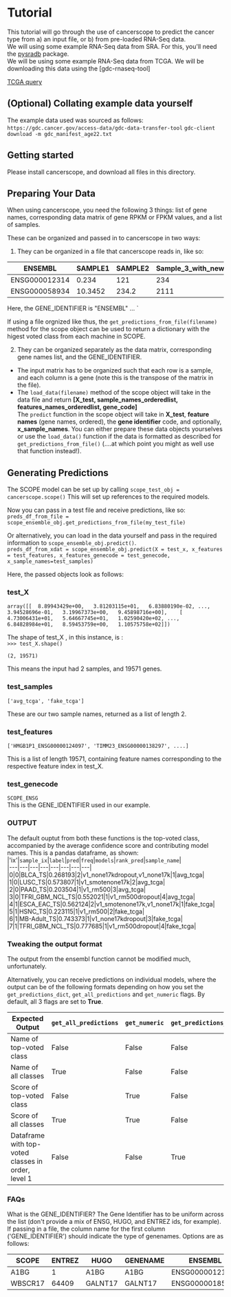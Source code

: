 # Tutorial

This tutorial will go through the use of cancerscope to predict the cancer type from a) an input file, or b) from pre-loaded RNA-Seq data.  
We will using some example RNA-Seq data from SRA. For this, you'll need the [pysradb](https://pypi.org/project/pysradb/) package.  
We will be using some example RNA-Seq data from TCGA. We will be downloading this data using the [gdc-rnaseq-tool]

[TCGA query](https://portal.gdc.cancer.gov/repository?facetTab=files&filters=%7B%22op%22%3A%22and%22%2C%22content%22%3A%5B%7B%22op%22%3A%22%3E%3D%22%2C%22content%22%3A%7B%22field%22%3A%22cases.diagnoses.age_at_diagnosis%22%2C%22value%22%3A%5B6574%5D%7D%7D%2C%7B%22op%22%3A%22%3C%3D%22%2C%22content%22%3A%7B%22field%22%3A%22cases.diagnoses.age_at_diagnosis%22%2C%22value%22%3A%5B7304%5D%7D%7D%2C%7B%22op%22%3A%22in%22%2C%22content%22%3A%7B%22field%22%3A%22cases.project.project_id%22%2C%22value%22%3A%5B%22TCGA-HNSC%22%2C%22TCGA-LGG%22%2C%22TCGA-LIHC%22%2C%22TCGA-PCPG%22%2C%22TCGA-SKCM%22%2C%22TCGA-TGCT%22%2C%22TCGA-THCA%22%5D%7D%7D%2C%7B%22op%22%3A%22in%22%2C%22content%22%3A%7B%22field%22%3A%22files.access%22%2C%22value%22%3A%5B%22open%22%5D%7D%7D%2C%7B%22op%22%3A%22in%22%2C%22content%22%3A%7B%22field%22%3A%22files.analysis.workflow_type%22%2C%22value%22%3A%5B%22HTSeq%20-%20FPKM%22%5D%7D%7D%2C%7B%22op%22%3A%22in%22%2C%22content%22%3A%7B%22field%22%3A%22files.data_format%22%2C%22value%22%3A%5B%22TXT%22%5D%7D%7D%2C%7B%22op%22%3A%22in%22%2C%22content%22%3A%7B%22field%22%3A%22files.data_type%22%2C%22value%22%3A%5B%22Gene%20Expression%20Quantification%22%5D%7D%7D%5D%7D&searchTableTab=files)

## (Optional) Collating example data yourself  
The example data used was sourced as follows:  
`https://gdc.cancer.gov/access-data/gdc-data-transfer-tool`
`gdc-client download -m gdc_manifest_age22.txt`  

## Getting started
Please install cancerscope, and download all files in this directory.  

## Preparing Your Data  
When using cancerscope, you need the following 3 things: list of gene names, corresponding data matrix of gene RPKM or FPKM values, and a list of samples.  

These can be organized and passed in to cancerscope in two ways:  
1. They can be organized in a file that cancerscope reads in, like so:  

|ENSEMBL|SAMPLE1|SAMPLE2|Sample\_3\_with\_new\_naming\_style|SAMPLE4....|
|---|---|---|---|---|
|ENSG000012314|0.234|121|234|0.9823...|
|ENSG000058934|10.3452|234.2|2111|0.245...|


Here, the GENE\_IDENTIFIER is "ENSEMBL"
...
`

If using a file orgnized like thus, the `get_predictions_from_file(filename)` method for the scope object can be used to return a dictionary with the higest voted class from each machine in SCOPE.  

2. They can be organized separately as the data matrix, corresponding gene names list, and the GENE\_IDENTIFIER.  
- The input matrix has to be organized such that each row is a sample, and each column is a gene (note this is the transpose of the matrix in the file).  
- The `load_data(filename)` method of the scope object will take in the data file and return **[X\_test, sample\_names\_orderedlist, features\_names\_orderedlist, gene\_code]**   
The `predict` function in the scope object will take in **X\_test**, **feature names** (gene names, ordered), the **gene identifier** code, and optionally, **x_sample_names**. You can either prepare these data objects yourselves or use the `load_data()` function if the data is formatted as described for `get_predictions_from_file()` (....at which point you might as well use that function instead!).  
 
## Generating Predictions   
The SCOPE model can be set up by calling
`scope_test_obj = cancerscope.scope()`
This will set up references to the required models.  

Now you can pass in a test file and receive predictions, like so:  
`preds_df_from_file = scope_ensemble_obj.get_predictions_from_file(my_test_file)`  

Or alternatively, you can load in the data yourself and pass in the required information to `scope_ensemble_obj.predict()`.  
`preds_df_from_xdat = scope_ensemble_obj.predict(X = test_x, x_features = test_features, x_features_genecode = test_genecode, x_sample_names=test_samples)`   

Here, the passed objects look as follows:  
### test\_X  
`array([[  8.89943429e+00,   3.81203115e+01,   6.83880190e-02, ...,   
          3.94528696e-01,   3.19967373e+00,   9.45898716e+00],   
       [  4.73006431e+01,   5.64667745e+01,   1.02590420e+02, ...,   
          6.84828984e+01,   8.59453759e+00,   1.10575758e+02]])   
`  

The shape of test\_X , in this instance, is :  
`>>> test_X.shape()`

`(2, 19571)`  

This means the input had 2 samples, and 19571 genes.  

### test\_samples  
`['avg_tcga', 'fake_tcga']`

These are our two sample names, returned as a list of length 2.  

### test\_features  
`['HMGB1P1_ENSG00000124097', 'TIMM23_ENSG00000138297', ....]`  

This is a list of length 19571, containing feature names corresponding to the respective feature index in test\_X.  

### test\_genecode  
`SCOPE_ENSG`  
This is the GENE\_IDENTIFIER used in our example.  

### OUTPUT
The default ouptut from both these functions is the top-voted class, accompanied by the average confidence score and contributing model names. This is a pandas dataframe, as shown:  
|'ix'|`sample_ix`|`label`|`pred`|`freq`|`models`|`rank_pred`|`sample_name`|   
|---|---|---|---|---|---|---|---|   
|0|0|BLCA\_TS|0.268193|2|v1\_none17kdropout,v1\_none17k|1|avg\_tcga|   
|1|0|LUSC\_TS|0.573807|1|v1\_smotenone17k|2|avg\_tcga|   
|2|0|PAAD\_TS|0.203504|1|v1\_rm500|3|avg\_tcga|   
|3|0|TFRI\_GBM\_NCL\_TS|0.552021|1|v1\_rm500dropout|4|avg\_tcga|   
|4|1|ESCA\_EAC\_TS|0.562124|2|v1\_smotenone17k,v1\_none17k|1|fake\_tcga|    
|5|1|HSNC\_TS|0.223115|1|v1\_rm500|2|fake\_tcga|   
|6|1|MB-Adult\_TS|0.743373|1|v1\_none17kdropout|3|fake\_tcga|   
|7|1|TFRI\_GBM\_NCL\_TS|0.777685|1|v1\_rm500dropout|4|fake\_tcga|   

### Tweaking the output format  
The output from the ensembl function cannot be modified much, unfortunately.   

Alternatively, you can receive predictions on individual models, where the output can be of the following formats depending on how you set the `get_predictions_dict`, `get_all_predictions` and `get_numeric` flags. By default, all 3 flags are set to **True**.  

|Expected Output|`get_all_predictions`|`get_numeric`|`get_predictions_dict`|   
|---|---|---|---|   
|Name of top-voted class|False|False|False|   
|Name of all classes|True|False|False|        
|Score of top-voted class|False|True|False|    
|Score of all classes|True|True|False|    
|Dataframe with top-voted classes in order, level 1|False|False|True|     

### FAQs  
What is the GENE\_IDENTIFIER?
The Gene Identifier has to be uniform across the list (don't provide a mix of ENSG, HUGO, and ENTREZ ids, for example). If passing in a file, the column name for the first column ('GENE\_IDENTIFIER') should indicate the type of genenames. Options are as follows:  

|SCOPE|ENTREZ|HUGO|GENENAME|ENSEMBL|HGNC|GSC1|GSC2|HUGO_ENSG|SCOPE_ENSG|   
|---|---|---|---|---|---|---|---|---|---|   
|A1BG|1|A1BG|A1BG|ENSG00000121410|5|A1BG\|1_calculated|merged_AIBG\|1\_calculated|A1BG_ENSG00000121410|A1BG_ENSG00000121410|    
|WBSCR17|64409|GALNT17|GALNT17|ENSG00000185274|16347|WBSCR17\|64409_calculated|merged_WBSCR17\|64409_calculated|GALNT17\_ENSG00000185274|WBSCR17\_ENSG00000185274|    

